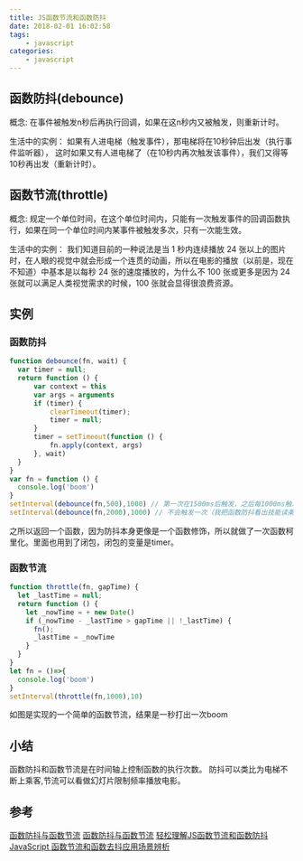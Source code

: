 ```yaml
---
title: JS函数节流和函数防抖
date: 2018-02-01 16:02:58
tags:
	- javascript
categories:
	- javascript
---
```



## 函数防抖(debounce)

概念: 在事件被触发n秒后再执行回调，如果在这n秒内又被触发，则重新计时。

生活中的实例： 如果有人进电梯（触发事件），那电梯将在10秒钟后出发（执行事件监听器），
这时如果又有人进电梯了（在10秒内再次触发该事件），我们又得等10秒再出发（重新计时）。

## 函数节流(throttle)

概念: 规定一个单位时间，在这个单位时间内，只能有一次触发事件的回调函数执行，如果在同一个单位时间内某事件被触发多次，只有一次能生效。

生活中的实例： 我们知道目前的一种说法是当 1 秒内连续播放 24 张以上的图片时，在人眼的视觉中就会形成一个连贯的动画，所以在电影的播放（以前是，现在不知道）中基本是以每秒 24 张的速度播放的，为什么不 100 张或更多是因为 24 张就可以满足人类视觉需求的时候，100 张就会显得很浪费资源。

## 实例

### 函数防抖

```js
function debounce(fn, wait) {
  var timer = null;
  return function () {
      var context = this
      var args = arguments
      if (timer) {
          clearTimeout(timer);
          timer = null;
      }
      timer = setTimeout(function () {
          fn.apply(context, args)
      }, wait)
  }
}
var fn = function () {
  console.log('boom')
}
setInterval(debounce(fn,500),1000) // 第一次在1500ms后触发，之后每1000ms触发一次
setInterval(debounce(fn,2000),1000) // 不会触发一次（我把函数防抖看出技能读条，如果读条没完成就用技能，便会失败而且重新读条）
```


之所以返回一个函数，因为防抖本身更像是一个函数修饰，所以就做了一次函数柯里化。里面也用到了闭包，闭包的变量是timer。

### 函数节流

```js
function throttle(fn, gapTime) {
  let _lastTime = null;
  return function () {
    let _nowTime = + new Date()
    if (_nowTime - _lastTime > gapTime || !_lastTime) {
      fn();
      _lastTime = _nowTime
    }
  }
}
let fn = ()=>{
  console.log('boom')
}
setInterval(throttle(fn,1000),10)
```

如图是实现的一个简单的函数节流，结果是一秒打出一次boom


## 小结

函数防抖和函数节流是在时间轴上控制函数的执行次数。
防抖可以类比为电梯不断上乘客,节流可以看做幻灯片限制频率播放电影。


## 参考

[函数防抖与函数节流](https://segmentfault.com/a/1190000012387340)
[函数防抖与函数节流](https://segmentfault.com/a/1190000008768202)
[轻松理解JS函数节流和函数防抖](https://mp.weixin.qq.com/s/3FZJ0nQLhj9PCi0pfBjc9A)
[JavaScript 函数节流和函数去抖应用场景辨析](https://github.com/hanzichi/underscore-analysis/issues/20)